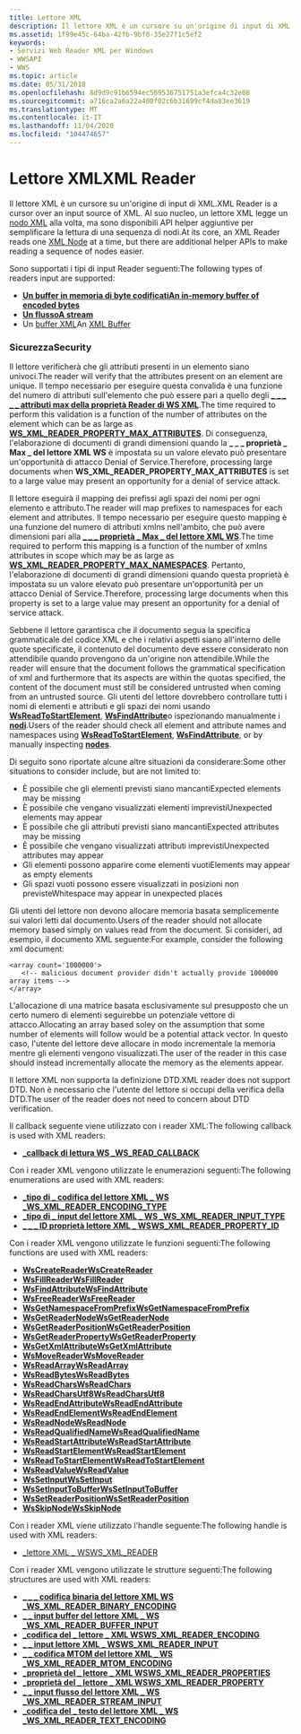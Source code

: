 ```yaml
---
title: Lettore XML
description: Il lettore XML è un cursore su un'origine di input di XML. Al suo nucleo, un lettore XML legge un nodo XML alla volta, ma sono disponibili API helper aggiuntive per semplificare la lettura di una sequenza di nodi.
ms.assetid: 1f99e45c-64ba-42fb-9bf0-35e27f1c5ef2
keywords:
- Servizi Web Reader XML per Windows
- WWSAPI
- WWS
ms.topic: article
ms.date: 05/31/2018
ms.openlocfilehash: 8d9d9c91b6594ec569536751751a3efca4c32e08
ms.sourcegitcommit: a716ca2a6a22a400f02c6b31699cf4da83ee3619
ms.translationtype: MT
ms.contentlocale: it-IT
ms.lasthandoff: 11/04/2020
ms.locfileid: "104474657"
---
```

# <a name="xml-reader"></a><span data-ttu-id="c76a2-107">Lettore XML</span><span class="sxs-lookup"><span data-stu-id="c76a2-107">XML Reader</span></span>

<span data-ttu-id="c76a2-108">Il lettore XML è un cursore su un'origine di input di XML.</span><span class="sxs-lookup"><span data-stu-id="c76a2-108">XML Reader is a cursor over an input source of XML.</span></span> <span data-ttu-id="c76a2-109">Al suo nucleo, un lettore XML legge un [nodo XML](xml-node.md) alla volta, ma sono disponibili API helper aggiuntive per semplificare la lettura di una sequenza di nodi.</span><span class="sxs-lookup"><span data-stu-id="c76a2-109">At its core, an XML Reader reads one [XML Node](xml-node.md) at a time, but there are additional helper APIs to make reading a sequence of nodes easier.</span></span>


<span data-ttu-id="c76a2-110">Sono supportati i tipi di input Reader seguenti:</span><span class="sxs-lookup"><span data-stu-id="c76a2-110">The following types of readers input are supported:</span></span>

-   [<span data-ttu-id="c76a2-111">**Un buffer in memoria di byte codificati**</span><span class="sxs-lookup"><span data-stu-id="c76a2-111">**An in-memory buffer of encoded bytes**</span></span>](/windows/desktop/api/WebServices/ns-webservices-ws_xml_reader_buffer_input)
-   [<span data-ttu-id="c76a2-112">**Un flusso**</span><span class="sxs-lookup"><span data-stu-id="c76a2-112">**A stream**</span></span>](/windows/desktop/api/WebServices/ns-webservices-ws_xml_reader_stream_input)
-   <span data-ttu-id="c76a2-113">Un [buffer XML](xml-buffer.md)</span><span class="sxs-lookup"><span data-stu-id="c76a2-113">An [XML Buffer](xml-buffer.md)</span></span>

### <a name="security"></a><span data-ttu-id="c76a2-114">Sicurezza</span><span class="sxs-lookup"><span data-stu-id="c76a2-114">Security</span></span>

<span data-ttu-id="c76a2-115">Il lettore verificherà che gli attributi presenti in un elemento siano univoci.</span><span class="sxs-lookup"><span data-stu-id="c76a2-115">The reader will verify that the attributes present on an element are unique.</span></span> <span data-ttu-id="c76a2-116">Il tempo necessario per eseguire questa convalida è una funzione del numero di attributi sull'elemento che può essere pari a quello degli [**\_ \_ \_ \_ \_ attributi max della proprietà Reader di WS XML**](/windows/desktop/api/WebServices/ne-webservices-ws_xml_reader_property_id).</span><span class="sxs-lookup"><span data-stu-id="c76a2-116">The time required to perform this validation is a function of the number of attributes on the element which can be as large as [**WS\_XML\_READER\_PROPERTY\_MAX\_ATTRIBUTES**](/windows/desktop/api/WebServices/ne-webservices-ws_xml_reader_property_id).</span></span> <span data-ttu-id="c76a2-117">Di conseguenza, l'elaborazione di documenti di grandi dimensioni quando la **\_ \_ \_ proprietà \_ Max \_ del lettore XML WS** è impostata su un valore elevato può presentare un'opportunità di attacco Denial of Service.</span><span class="sxs-lookup"><span data-stu-id="c76a2-117">Therefore, processing large documents when **WS\_XML\_READER\_PROPERTY\_MAX\_ATTRIBUTES** is set to a large value may present an opportunity for a denial of service attack.</span></span>

<span data-ttu-id="c76a2-118">Il lettore eseguirà il mapping dei prefissi agli spazi dei nomi per ogni elemento e attributo.</span><span class="sxs-lookup"><span data-stu-id="c76a2-118">The reader will map prefixes to namespaces for each element and attributes.</span></span> <span data-ttu-id="c76a2-119">Il tempo necessario per eseguire questo mapping è una funzione del numero di attributi xmlns nell'ambito, che può avere dimensioni pari alla [**\_ \_ \_ proprietà \_ Max \_ del lettore XML WS**](/windows/desktop/api/WebServices/ne-webservices-ws_xml_reader_property_id).</span><span class="sxs-lookup"><span data-stu-id="c76a2-119">The time required to perform this mapping is a function of the number of xmlns attributes in scope which may be as large as [**WS\_XML\_READER\_PROPERTY\_MAX\_NAMESPACES**](/windows/desktop/api/WebServices/ne-webservices-ws_xml_reader_property_id).</span></span> <span data-ttu-id="c76a2-120">Pertanto, l'elaborazione di documenti di grandi dimensioni quando questa proprietà è impostata su un valore elevato può presentare un'opportunità per un attacco Denial of Service.</span><span class="sxs-lookup"><span data-stu-id="c76a2-120">Therefore, processing large documents when this property is set to a large value may present an opportunity for a denial of service attack.</span></span>

<span data-ttu-id="c76a2-121">Sebbene il lettore garantisca che il documento segua la specifica grammaticale del codice XML e che i relativi aspetti siano all'interno delle quote specificate, il contenuto del documento deve essere considerato non attendibile quando provengono da un'origine non attendibile.</span><span class="sxs-lookup"><span data-stu-id="c76a2-121">While the reader will ensure that the document follows the grammatical specification of xml and furthermore that its aspects are within the quotas specified, the content of the document must still be considered untrusted when coming from an untrusted source.</span></span> <span data-ttu-id="c76a2-122">Gli utenti del lettore dovrebbero controllare tutti i nomi di elementi e attributi e gli spazi dei nomi usando [**WsReadToStartElement**](/windows/desktop/api/WebServices/nf-webservices-wsreadtostartelement), [**WsFindAttribute**](/windows/desktop/api/WebServices/nf-webservices-wsfindattribute)o ispezionando manualmente i [**nodi**](/windows/desktop/api/WebServices/ns-webservices-ws_xml_node).</span><span class="sxs-lookup"><span data-stu-id="c76a2-122">Users of the reader should check all element and attribute names and namespaces using [**WsReadToStartElement**](/windows/desktop/api/WebServices/nf-webservices-wsreadtostartelement), [**WsFindAttribute**](/windows/desktop/api/WebServices/nf-webservices-wsfindattribute), or by manually inspecting [**nodes**](/windows/desktop/api/WebServices/ns-webservices-ws_xml_node).</span></span>

<span data-ttu-id="c76a2-123">Di seguito sono riportate alcune altre situazioni da considerare:</span><span class="sxs-lookup"><span data-stu-id="c76a2-123">Some other situations to consider include, but are not limited to:</span></span>

-   <span data-ttu-id="c76a2-124">È possibile che gli elementi previsti siano mancanti</span><span class="sxs-lookup"><span data-stu-id="c76a2-124">Expected elements may be missing</span></span>
-   <span data-ttu-id="c76a2-125">È possibile che vengano visualizzati elementi imprevisti</span><span class="sxs-lookup"><span data-stu-id="c76a2-125">Unexpected elements may appear</span></span>
-   <span data-ttu-id="c76a2-126">È possibile che gli attributi previsti siano mancanti</span><span class="sxs-lookup"><span data-stu-id="c76a2-126">Expected attributes may be missing</span></span>
-   <span data-ttu-id="c76a2-127">È possibile che vengano visualizzati attributi imprevisti</span><span class="sxs-lookup"><span data-stu-id="c76a2-127">Unexpected attributes may appear</span></span>
-   <span data-ttu-id="c76a2-128">Gli elementi possono apparire come elementi vuoti</span><span class="sxs-lookup"><span data-stu-id="c76a2-128">Elements may appear as empty elements</span></span>
-   <span data-ttu-id="c76a2-129">Gli spazi vuoti possono essere visualizzati in posizioni non previste</span><span class="sxs-lookup"><span data-stu-id="c76a2-129">Whitespace may appear in unexpected places</span></span>

<span data-ttu-id="c76a2-130">Gli utenti del lettore non devono allocare memoria basata semplicemente sui valori letti dal documento.</span><span class="sxs-lookup"><span data-stu-id="c76a2-130">Users of the reader should not allocate memory based simply on values read from the document.</span></span> <span data-ttu-id="c76a2-131">Si consideri, ad esempio, il documento XML seguente:</span><span class="sxs-lookup"><span data-stu-id="c76a2-131">For example, consider the following xml document:</span></span>

``` syntax
<array count='1000000'>
   <!-- malicious document provider didn't actually provide 1000000 array items -->
</array>
```

<span data-ttu-id="c76a2-132">L'allocazione di una matrice basata esclusivamente sul presupposto che un certo numero di elementi seguirebbe un potenziale vettore di attacco.</span><span class="sxs-lookup"><span data-stu-id="c76a2-132">Allocating an array based soley on the assumption that some number of elements will follow would be a potential attack vector.</span></span> <span data-ttu-id="c76a2-133">In questo caso, l'utente del lettore deve allocare in modo incrementale la memoria mentre gli elementi vengono visualizzati.</span><span class="sxs-lookup"><span data-stu-id="c76a2-133">The user of the reader in this case should instead incrementally allocate the memory as the elements appear.</span></span>

<span data-ttu-id="c76a2-134">Il lettore XML non supporta la definizione DTD.</span><span class="sxs-lookup"><span data-stu-id="c76a2-134">XML reader does not support DTD.</span></span> <span data-ttu-id="c76a2-135">Non è necessario che l'utente del lettore si occupi della verifica della DTD.</span><span class="sxs-lookup"><span data-stu-id="c76a2-135">The user of the reader does not need to concern about DTD verification.</span></span>

<span data-ttu-id="c76a2-136">Il callback seguente viene utilizzato con i reader XML:</span><span class="sxs-lookup"><span data-stu-id="c76a2-136">The following callback is used with XML readers:</span></span>

-   [<span data-ttu-id="c76a2-137">**\_callback di lettura WS \_**</span><span class="sxs-lookup"><span data-stu-id="c76a2-137">**WS\_READ\_CALLBACK**</span></span>](/windows/desktop/api/WebServices/nc-webservices-ws_read_callback)

<span data-ttu-id="c76a2-138">Con i reader XML vengono utilizzate le enumerazioni seguenti:</span><span class="sxs-lookup"><span data-stu-id="c76a2-138">The following enumerations are used with XML readers:</span></span>

-   [<span data-ttu-id="c76a2-139">**\_tipo di \_ codifica del lettore XML \_ WS \_**</span><span class="sxs-lookup"><span data-stu-id="c76a2-139">**WS\_XML\_READER\_ENCODING\_TYPE**</span></span>](/windows/desktop/api/WebServices/ne-webservices-ws_xml_reader_encoding_type)
-   [<span data-ttu-id="c76a2-140">**\_tipo di \_ input del lettore XML \_ WS \_**</span><span class="sxs-lookup"><span data-stu-id="c76a2-140">**WS\_XML\_READER\_INPUT\_TYPE**</span></span>](/windows/desktop/api/WebServices/ne-webservices-ws_xml_reader_input_type)
-   [<span data-ttu-id="c76a2-141">**\_ \_ \_ ID proprietà lettore XML \_ WS**</span><span class="sxs-lookup"><span data-stu-id="c76a2-141">**WS\_XML\_READER\_PROPERTY\_ID**</span></span>](/windows/desktop/api/WebServices/ne-webservices-ws_xml_reader_property_id)

<span data-ttu-id="c76a2-142">Con i reader XML vengono utilizzate le funzioni seguenti:</span><span class="sxs-lookup"><span data-stu-id="c76a2-142">The following functions are used with XML readers:</span></span>

-   [<span data-ttu-id="c76a2-143">**WsCreateReader**</span><span class="sxs-lookup"><span data-stu-id="c76a2-143">**WsCreateReader**</span></span>](/windows/desktop/api/WebServices/nf-webservices-wscreatereader)
-   [<span data-ttu-id="c76a2-144">**WsFillReader**</span><span class="sxs-lookup"><span data-stu-id="c76a2-144">**WsFillReader**</span></span>](/windows/desktop/api/WebServices/nf-webservices-wsfillreader)
-   [<span data-ttu-id="c76a2-145">**WsFindAttribute**</span><span class="sxs-lookup"><span data-stu-id="c76a2-145">**WsFindAttribute**</span></span>](/windows/desktop/api/WebServices/nf-webservices-wsfindattribute)
-   [<span data-ttu-id="c76a2-146">**WsFreeReader**</span><span class="sxs-lookup"><span data-stu-id="c76a2-146">**WsFreeReader**</span></span>](/windows/desktop/api/WebServices/nf-webservices-wsfreereader)
-   [<span data-ttu-id="c76a2-147">**WsGetNamespaceFromPrefix**</span><span class="sxs-lookup"><span data-stu-id="c76a2-147">**WsGetNamespaceFromPrefix**</span></span>](/windows/desktop/api/WebServices/nf-webservices-wsgetnamespacefromprefix)
-   [<span data-ttu-id="c76a2-148">**WsGetReaderNode**</span><span class="sxs-lookup"><span data-stu-id="c76a2-148">**WsGetReaderNode**</span></span>](/windows/desktop/api/WebServices/nf-webservices-wsgetreadernode)
-   [<span data-ttu-id="c76a2-149">**WsGetReaderPosition**</span><span class="sxs-lookup"><span data-stu-id="c76a2-149">**WsGetReaderPosition**</span></span>](/windows/desktop/api/WebServices/nf-webservices-wsgetreaderposition)
-   [<span data-ttu-id="c76a2-150">**WsGetReaderProperty**</span><span class="sxs-lookup"><span data-stu-id="c76a2-150">**WsGetReaderProperty**</span></span>](/windows/desktop/api/WebServices/nf-webservices-wsgetreaderproperty)
-   [<span data-ttu-id="c76a2-151">**WsGetXmlAttribute**</span><span class="sxs-lookup"><span data-stu-id="c76a2-151">**WsGetXmlAttribute**</span></span>](/windows/desktop/api/WebServices/nf-webservices-wsgetxmlattribute)
-   [<span data-ttu-id="c76a2-152">**WsMoveReader**</span><span class="sxs-lookup"><span data-stu-id="c76a2-152">**WsMoveReader**</span></span>](/windows/desktop/api/WebServices/nf-webservices-wsmovereader)
-   [<span data-ttu-id="c76a2-153">**WsReadArray**</span><span class="sxs-lookup"><span data-stu-id="c76a2-153">**WsReadArray**</span></span>](/windows/desktop/api/WebServices/nf-webservices-wsreadarray)
-   [<span data-ttu-id="c76a2-154">**WsReadBytes**</span><span class="sxs-lookup"><span data-stu-id="c76a2-154">**WsReadBytes**</span></span>](/windows/desktop/api/WebServices/nf-webservices-wsreadbytes)
-   [<span data-ttu-id="c76a2-155">**WsReadChars**</span><span class="sxs-lookup"><span data-stu-id="c76a2-155">**WsReadChars**</span></span>](/windows/desktop/api/WebServices/nf-webservices-wsreadchars)
-   [<span data-ttu-id="c76a2-156">**WsReadCharsUtf8**</span><span class="sxs-lookup"><span data-stu-id="c76a2-156">**WsReadCharsUtf8**</span></span>](/windows/desktop/api/WebServices/nf-webservices-wsreadcharsutf8)
-   [<span data-ttu-id="c76a2-157">**WsReadEndAttribute**</span><span class="sxs-lookup"><span data-stu-id="c76a2-157">**WsReadEndAttribute**</span></span>](/windows/desktop/api/WebServices/nf-webservices-wsreadendattribute)
-   [<span data-ttu-id="c76a2-158">**WsReadEndElement**</span><span class="sxs-lookup"><span data-stu-id="c76a2-158">**WsReadEndElement**</span></span>](/windows/desktop/api/WebServices/nf-webservices-wsreadendelement)
-   [<span data-ttu-id="c76a2-159">**WsReadNode**</span><span class="sxs-lookup"><span data-stu-id="c76a2-159">**WsReadNode**</span></span>](/windows/desktop/api/WebServices/nf-webservices-wsreadnode)
-   [<span data-ttu-id="c76a2-160">**WsReadQualifiedName**</span><span class="sxs-lookup"><span data-stu-id="c76a2-160">**WsReadQualifiedName**</span></span>](/windows/desktop/api/WebServices/nf-webservices-wsreadqualifiedname)
-   [<span data-ttu-id="c76a2-161">**WsReadStartAttribute**</span><span class="sxs-lookup"><span data-stu-id="c76a2-161">**WsReadStartAttribute**</span></span>](/windows/desktop/api/WebServices/nf-webservices-wsreadstartattribute)
-   [<span data-ttu-id="c76a2-162">**WsReadStartElement**</span><span class="sxs-lookup"><span data-stu-id="c76a2-162">**WsReadStartElement**</span></span>](/windows/desktop/api/WebServices/nf-webservices-wsreadstartelement)
-   [<span data-ttu-id="c76a2-163">**WsReadToStartElement**</span><span class="sxs-lookup"><span data-stu-id="c76a2-163">**WsReadToStartElement**</span></span>](/windows/desktop/api/WebServices/nf-webservices-wsreadtostartelement)
-   [<span data-ttu-id="c76a2-164">**WsReadValue**</span><span class="sxs-lookup"><span data-stu-id="c76a2-164">**WsReadValue**</span></span>](/windows/desktop/api/WebServices/nf-webservices-wsreadvalue)
-   [<span data-ttu-id="c76a2-165">**WsSetInput**</span><span class="sxs-lookup"><span data-stu-id="c76a2-165">**WsSetInput**</span></span>](/windows/desktop/api/WebServices/nf-webservices-wssetinput)
-   [<span data-ttu-id="c76a2-166">**WsSetInputToBuffer**</span><span class="sxs-lookup"><span data-stu-id="c76a2-166">**WsSetInputToBuffer**</span></span>](/windows/desktop/api/WebServices/nf-webservices-wssetinputtobuffer)
-   [<span data-ttu-id="c76a2-167">**WsSetReaderPosition**</span><span class="sxs-lookup"><span data-stu-id="c76a2-167">**WsSetReaderPosition**</span></span>](/windows/desktop/api/WebServices/nf-webservices-wssetreaderposition)
-   [<span data-ttu-id="c76a2-168">**WsSkipNode**</span><span class="sxs-lookup"><span data-stu-id="c76a2-168">**WsSkipNode**</span></span>](/windows/desktop/api/WebServices/nf-webservices-wsskipnode)

<span data-ttu-id="c76a2-169">Con i reader XML viene utilizzato l'handle seguente:</span><span class="sxs-lookup"><span data-stu-id="c76a2-169">The following handle is used with XML readers:</span></span>

-   [<span data-ttu-id="c76a2-170">\_lettore XML \_ WS</span><span class="sxs-lookup"><span data-stu-id="c76a2-170">WS\_XML\_READER</span></span>](ws-xml-reader.md)

<span data-ttu-id="c76a2-171">Con i reader XML vengono utilizzate le strutture seguenti:</span><span class="sxs-lookup"><span data-stu-id="c76a2-171">The following structures are used with XML readers:</span></span>

-   [<span data-ttu-id="c76a2-172">**\_ \_ \_ codifica binaria del lettore XML WS \_**</span><span class="sxs-lookup"><span data-stu-id="c76a2-172">**WS\_XML\_READER\_BINARY\_ENCODING**</span></span>](/windows/desktop/api/WebServices/ns-webservices-ws_xml_reader_binary_encoding)
-   [<span data-ttu-id="c76a2-173">**\_ \_ input buffer del lettore XML \_ WS \_**</span><span class="sxs-lookup"><span data-stu-id="c76a2-173">**WS\_XML\_READER\_BUFFER\_INPUT**</span></span>](/windows/desktop/api/WebServices/ns-webservices-ws_xml_reader_buffer_input)
-   [<span data-ttu-id="c76a2-174">**\_codifica del \_ lettore \_ XML WS**</span><span class="sxs-lookup"><span data-stu-id="c76a2-174">**WS\_XML\_READER\_ENCODING**</span></span>](/windows/desktop/api/WebServices/ns-webservices-ws_xml_reader_encoding)
-   [<span data-ttu-id="c76a2-175">**\_ \_ input lettore XML \_ WS**</span><span class="sxs-lookup"><span data-stu-id="c76a2-175">**WS\_XML\_READER\_INPUT**</span></span>](/windows/desktop/api/WebServices/ns-webservices-ws_xml_reader_input)
-   [<span data-ttu-id="c76a2-176">**\_ \_ codifica MTOM del lettore XML \_ WS \_**</span><span class="sxs-lookup"><span data-stu-id="c76a2-176">**WS\_XML\_READER\_MTOM\_ENCODING**</span></span>](/windows/desktop/api/WebServices/ns-webservices-ws_xml_reader_mtom_encoding)
-   [<span data-ttu-id="c76a2-177">**\_proprietà del \_ lettore \_ XML WS**</span><span class="sxs-lookup"><span data-stu-id="c76a2-177">**WS\_XML\_READER\_PROPERTIES**</span></span>](/windows/desktop/api/WebServices/ns-webservices-ws_xml_reader_properties)
-   [<span data-ttu-id="c76a2-178">**\_proprietà del \_ lettore \_ XML WS**</span><span class="sxs-lookup"><span data-stu-id="c76a2-178">**WS\_XML\_READER\_PROPERTY**</span></span>](/windows/desktop/api/WebServices/ns-webservices-ws_xml_reader_property)
-   [<span data-ttu-id="c76a2-179">**\_ \_ input flusso del lettore XML \_ WS \_**</span><span class="sxs-lookup"><span data-stu-id="c76a2-179">**WS\_XML\_READER\_STREAM\_INPUT**</span></span>](/windows/desktop/api/WebServices/ns-webservices-ws_xml_reader_stream_input)
-   [<span data-ttu-id="c76a2-180">**\_codifica del \_ testo del lettore XML \_ WS \_**</span><span class="sxs-lookup"><span data-stu-id="c76a2-180">**WS\_XML\_READER\_TEXT\_ENCODING**</span></span>](/windows/desktop/api/WebServices/ns-webservices-ws_xml_reader_text_encoding)

 

 




